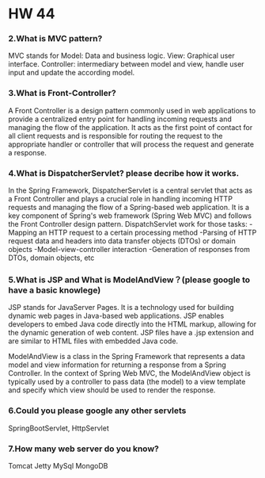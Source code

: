 # HW 44
### 2.What is MVC pattern?
MVC stands for 
Model: Data and business logic.
View: Graphical user interface.
Controller: intermediary between model and view, handle user input and update the according model.

### 3.What is Front-Controller? 
A Front Controller is a design pattern commonly used in web applications to provide a centralized entry point for handling incoming requests and managing the flow of the application. It acts as the first point of contact for all client requests and is responsible for routing the request to the appropriate handler or controller that will process the request and generate a response.

### 4.What is DispatcherServlet? please decribe how it works.
In the Spring Framework, DispatcherServlet is a central servlet that acts as a Front Controller and plays a crucial role in handling incoming HTTP requests and managing the flow of a Spring-based web application. It is a key component of Spring's web framework (Spring Web MVC) and follows the Front Controller design pattern.
DispatchServlet work for those tasks:
-Mapping an HTTP request to a certain processing method
-Parsing of HTTP request data and headers into data transfer objects (DTOs) or domain objects
-Model-view-controller interaction
-Generation of responses from DTOs, domain objects, etc

### 5.What is JSP and What is ModelAndView？(please google to have a basic knowlege)
JSP stands for JavaServer Pages. It is a technology used for building dynamic web pages in Java-based web applications. JSP enables developers to embed Java code directly into the HTML markup, allowing for the dynamic generation of web content. JSP files have a .jsp extension and are similar to HTML files with embedded Java code.

ModelAndView is a class in the Spring Framework that represents a data model and view information for returning a response from a Spring Controller. In the context of Spring Web MVC, the ModelAndView object is typically used by a controller to pass data (the model) to a view template and specify which view should be used to render the response.

### 6.Could you please google any other servlets
SpringBootServlet, HttpServlet

### 7.How many web server do you know? 
Tomcat Jetty MySql MongoDB 